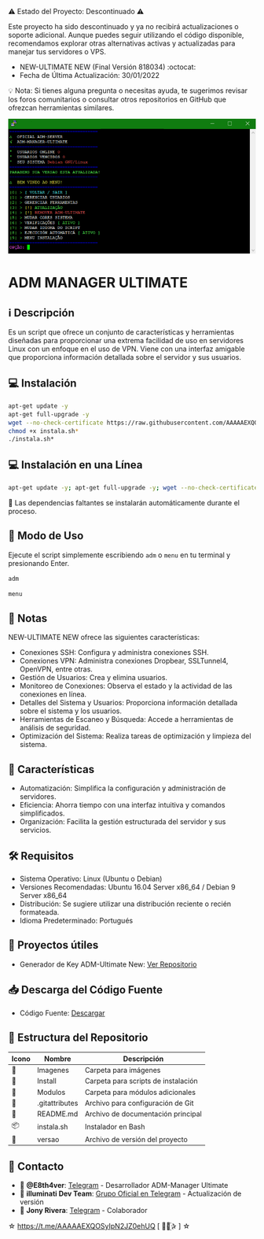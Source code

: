 ﻿⚠️ Estado del Proyecto: Descontinuado ⚠️

Este proyecto ha sido descontinuado y ya no recibirá actualizaciones o soporte adicional. Aunque puedes seguir utilizando el código disponible, recomendamos explorar otras alternativas activas y actualizadas para manejar tus servidores o VPS.

* NEW-ULTIMATE NEW (Final Versión 818034) :octocat:
* Fecha de Última Actualización: 30/01/2022 

💡 Nota: Si tienes alguna pregunta o necesitas ayuda, te sugerimos revisar los foros comunitarios o consultar otros repositorios en GitHub que ofrezcan herramientas similares.

![logo](https://github.com/AAAAAEXQOSyIpN2JZ0ehUQ/ADM-MANAGER-ALPHA/blob/main/Imagenes/ADM_MANAGER_ULTIMATE.png)

# ADM MANAGER ULTIMATE
## :information_source: Descripción
Es un script que ofrece un conjunto de características y herramientas diseñadas para 
proporcionar una extrema facilidad de uso en servidores Linux con un enfoque en el uso de 
VPN. Viene con una interfaz amigable que proporciona información detallada sobre el servidor y 
sus usuarios.

## :computer: Instalación
```bash
apt-get update -y
apt-get full-upgrade -y
wget --no-check-certificate https://raw.githubusercontent.com/AAAAAEXQOSyIpN2JZ0ehUQ/ADM-MANAGER-ALPHA/main/instala.sh
chmod +x instala.sh*
./instala.sh*
```

## :computer: Instalación en una Línea
```bash
apt-get update -y; apt-get full-upgrade -y; wget --no-check-certificate https://raw.githubusercontent.com/AAAAAEXQOSyIpN2JZ0ehUQ/ADM-MANAGER-ALPHA/main/instala.sh; chmod +x instala.sh* && ./instala.sh*
```

:memo: Las dependencias faltantes se instalarán automáticamente durante el proceso.

## :rocket: Modo de Uso

Ejecute el script simplemente escribiendo `adm` o `menu` en tu terminal y presionando Enter.

```bash
adm
```
```bash
menu
```

## :bookmark_tabs: Notas
NEW-ULTIMATE NEW ofrece las siguientes características:

- Conexiones SSH: Configura y administra conexiones SSH.
- Conexiones VPN: Administra conexiones Dropbear, SSLTunnel4, OpenVPN, entre otras.
- Gestión de Usuarios: Crea y elimina usuarios.
- Monitoreo de Conexiones: Observa el estado y la actividad de las conexiones en línea.
- Detalles del Sistema y Usuarios: Proporciona información detallada sobre el sistema y los usuarios.
- Herramientas de Escaneo y Búsqueda: Accede a herramientas de análisis de seguridad.
- Optimización del Sistema: Realiza tareas de optimización y limpieza del sistema.

## :star2: Características 

- Automatización: Simplifica la configuración y administración de servidores.
- Eficiencia: Ahorra tiempo con una interfaz intuitiva y comandos simplificados.
- Organización: Facilita la gestión estructurada del servidor y sus servicios.

## :hammer_and_wrench: Requisitos 

- Sistema Operativo: Linux (Ubuntu o Debian)
- Versiones Recomendadas: Ubuntu 16.04 Server x86_64 / Debian 9 Server x86_64
- Distribución: Se sugiere utilizar una distribución reciente o recién formateada.
- Idioma Predeterminado: Portugués

## :file_folder: Proyectos útiles 

- Generador de Key ADM-Ultimate New: [Ver Repositorio](https://github.com/AAAAAEXQOSyIpN2JZ0ehUQ/ADM-MANAGER-ALPHA/tree/master/Install/Generador)

## :inbox_tray: Descarga del Código Fuente

- Código Fuente: [Descargar](https://raw.githubusercontent.com/AAAAAEXQOSyIpN2JZ0ehUQ/ADM-MANAGER-ALPHA/master/Install/Source-Code-ADM-Manager.zip)

## :open_file_folder: Estructura del Repositorio

| Icono            | Nombre         | Descripción                               |
|------------------|----------------|-------------------------------------------|
| :file_folder:    | Imagenes       | Carpeta para imágenes                     |
| :file_folder:    | Install        | Carpeta para scripts de instalación       |
| :file_folder:    | Modulos        | Carpeta para módulos adicionales          |
| :page_facing_up: | .gitattributes | Archivo para configuración de Git         |
| :book:           | README.md      | Archivo de documentación principal        |
| :package:        | instala.sh     | Instalador en Bash                        |
| :page_facing_up: | versao         | Archivo de versión del proyecto           |

## :email: Contacto 
* :busts_in_silhouette: **@E8th4ver**: [Telegram](https://t.me/E8th4ver) - Desarrollador  ADM-Manager Ultimate
* :busts_in_silhouette: **illuminati Dev Team**: [Grupo Oficial en Telegram](https://t.me/AAAAAEXQOSyIpN2JZ0ehUQ) - Actualización de versión
* :busts_in_silhouette: **Jony Rivera**: [Telegram](https://t.me/Jony_Rivera) - Colaborador

☆ https://t.me/AAAAAEXQOSyIpN2JZ0ehUQ [  ⃘⃤꙰✰ ] ☆
